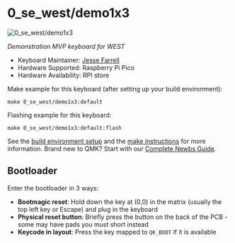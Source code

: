 # 0_se_west/demo1x3

![0_se_west/demo1x3](https://i.imgur.com/I0TkQ0Rl.jpg)

*Demonstration MVP keyboard for WEST*

* Keyboard Maintainer: [Jesse Farrell](https://github.com/jessefarrell)
* Hardware Supported: Raspberry Pi Pico
* Hardware Availability: RPI store

Make example for this keyboard (after setting up your build environment):

    make 0_se_west/demo1x3:default

Flashing example for this keyboard:

    make 0_se_west/demo1x3:default:flash

See the [build environment setup](https://docs.qmk.fm/#/getting_started_build_tools) and the [make instructions](https://docs.qmk.fm/#/getting_started_make_guide) for more information. Brand new to QMK? Start with our [Complete Newbs Guide](https://docs.qmk.fm/#/newbs).

## Bootloader

Enter the bootloader in 3 ways:

* **Bootmagic reset**: Hold down the key at (0,0) in the matrix (usually the top left key or Escape) and plug in the keyboard
* **Physical reset button**: Briefly press the button on the back of the PCB - some may have pads you must short instead
* **Keycode in layout**: Press the key mapped to `QK_BOOT` if it is available
